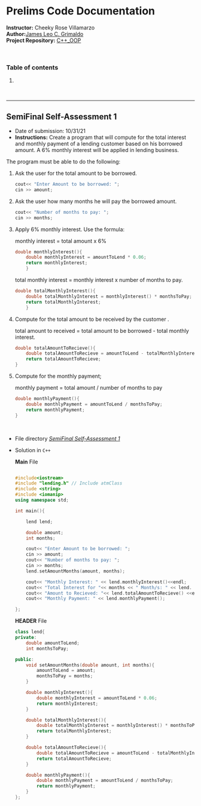 # Prelims Code Documentation

**Instructor:** Cheeky Rose Villamarzo <br>
**Author:**[James Leo C. Grimaldo](https://github.com/ELGrimaldo) <br>
**Project Repository:** [C++_OOP](https://github.com/ELGrimaldo/CPP_OOP)

<br>

### Table of contents
1.

<br>

---
## SemiFinal Self-Assessment 1

- Date of submission: 10/31/21<br>
- **Instructions:** 
Create a program that will compute for the total interest and monthly 
payment of a lending customer based on his borrowed amount. 
A 6% monthly interest will be applied in lending business.

The program must be able to do the following:

1. Ask the user for the total amount to be borrowed.
    ```c++
    cout<< "Enter Amount to be borrowed: ";
    cin >> amount;
    ```

1. Ask the user how many months he will pay the borrowed amount.
    ```c++
    cout<< "Number of months to pay: ";
    cin >> months;
    ```

1. Apply 6% monthly interest. Use the formula:

    monthly interest = total amount x 6%
    ```c++
    double monthlyInterest(){
        double monthlyInterest = amountToLend * 0.06;
        return monthlyInterest;
        }
    ```
    total monthly interest = monthly interest x number of months to pay.
    ```c++
    double totalMonthlyInterest(){
        double totalMonthlyInterest = monthlyInterest() * monthsToPay;
        return totalMonthlyInterest;
        }

    ```
1. Compute for the total amount to be received by the customer  .

    total amount to received = total amount to be borrowed - total monthly  interest.
    ```c++
    double totalAmountToRecieve(){
        double totalAmountToRecieve = amountToLend - totalMonthlyInterest();
        return totalAmountToRecieve;
    }
    ```

1. Compute for the monthly payment;

    monthly payment = total amount / number of months to pay
    ```c++
    double monthlyPayment(){
        double monthlyPayment = amountToLend / monthsToPay;
        return monthlyPayment;
    }
    ```

<br>

- File directory *[SemiFinal Self-Assessment 1](./activities/main.cpp)*

- Solution in `C++`

    **Main** File
    ```c++
    
    #include<iostream>
    #include "lending.h" // Include atmClass
    #include <string>
    #include <iomanip>
    using namespace std;

    int main(){

        lend lend;

        double amount; 
        int months;

        cout<< "Enter Amount to be borrowed: ";
        cin >> amount;
        cout<< "Number of months to pay: ";
        cin >> months;
        lend.setAmountMonths(amount, months);

        cout<< "Monthly Interest: " << lend.monthlyInterest()<<endl;
        cout<< "Total Interest for "<< months << " Month/s: " << lend.  totalMonthlyInterest() <<endl;
        cout<< "Amount to Recieved: "<< lend.totalAmountToRecieve() <<endl;
        cout<< "Monthly Payment: " << lend.monthlyPayment(); 

    };
    ```
    **HEADER** File
    ```c++
    class lend{
    private:
        double amountToLend;
        int monthsToPay;
    
    public:
        void setAmountMonths(double amount, int months){
            amountToLend = amount;
            monthsToPay = months;
        }

        double monthlyInterest(){
            double monthlyInterest = amountToLend * 0.06;
            return monthlyInterest;
        }

        double totalMonthlyInterest(){
            double totalMonthlyInterest = monthlyInterest() * monthsToPay;
            return totalMonthlyInterest;
        }

        double totalAmountToRecieve(){
            double totalAmountToRecieve = amountToLend - totalMonthlyInterest();
            return totalAmountToRecieve;
        }

        double monthlyPayment(){
            double monthlyPayment = amountToLend / monthsToPay;
            return monthlyPayment;
        }
    };
    
    ```
